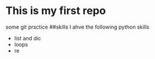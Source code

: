 # This is my first repo
some git prsctice
##skills
I ahve the following python skills

 - list and dic
 - loops
 - re
 